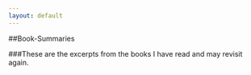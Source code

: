 ```yaml
---
layout: default
---
```


##Book-Summaries

###These are the excerpts from the books I have read and may revisit again.
